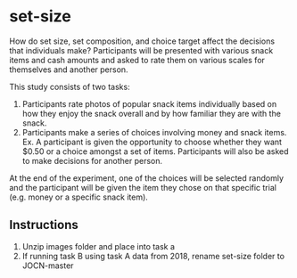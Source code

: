 # set-size
How do set size, set composition, and choice target affect the decisions that individuals make? Participants will be presented with various snack items and cash amounts and asked to rate them on various scales for themselves and another person.

This study consists of two tasks:
  1) Participants rate photos of popular snack items individually based on how they enjoy the snack overall and by how familiar they are with the snack.
  2) Participants make a series of choices involving money and snack items. Ex. A participant is given the opportunity to choose whether they want $0.50 or a choice amongst a set of items. Participants will also be asked to make decisions for another person.
  
At the end of the experiment, one of the choices will be selected randomly and the participant will be given the item they chose on that specific trial (e.g. money or a specific snack item).

## Instructions
  1) Unzip images folder and place into task a
  2) If running task B using task A data from 2018, rename set-size folder to JOCN-master 
